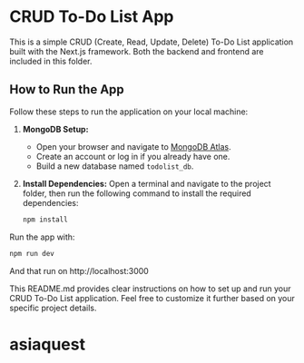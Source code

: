 # CRUD To-Do List App

This is a simple CRUD (Create, Read, Update, Delete) To-Do List application built with the Next.js framework. Both the backend and frontend are included in this folder.

## How to Run the App

Follow these steps to run the application on your local machine:

1. **MongoDB Setup:**

   - Open your browser and navigate to [MongoDB Atlas](https://www.mongodb.com/cloud/atlas).
   - Create an account or log in if you already have one.
   - Build a new database named `todolist_db`.

2. **Install Dependencies:**
   Open a terminal and navigate to the project folder, then run the following command to install the required dependencies:

   ```bash
   npm install
   ```

Run the app with:

```bash
npm run dev
```

And that run on http://localhost:3000

This README.md provides clear instructions on how to set up and run your CRUD To-Do List application. Feel free to customize it further based on your specific project details.
# asiaquest
